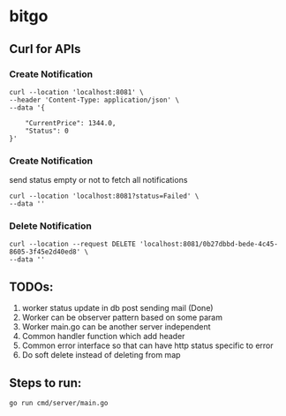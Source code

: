 # bitgo


## Curl for APIs

### Create Notification
```
curl --location 'localhost:8081' \
--header 'Content-Type: application/json' \
--data '{

    "CurrentPrice": 1344.0,
    "Status": 0
}'
```


### Create Notification
send status empty or not to fetch all notifications
```
curl --location 'localhost:8081?status=Failed' \
--data ''
```

### Delete Notification
```
curl --location --request DELETE 'localhost:8081/0b27dbbd-bede-4c45-8605-3f45e2d40ed8' \
--data ''
```

## TODOs:

1. worker status update in db post sending mail (Done)
2. Worker can be observer pattern based on some param
3. Worker main.go can be another server independent
4. Common handler function which add header
5. Common error interface so that can have http status specific to error
6. Do soft delete instead of deleting from map


## Steps to run:

```azure
go run cmd/server/main.go
```
